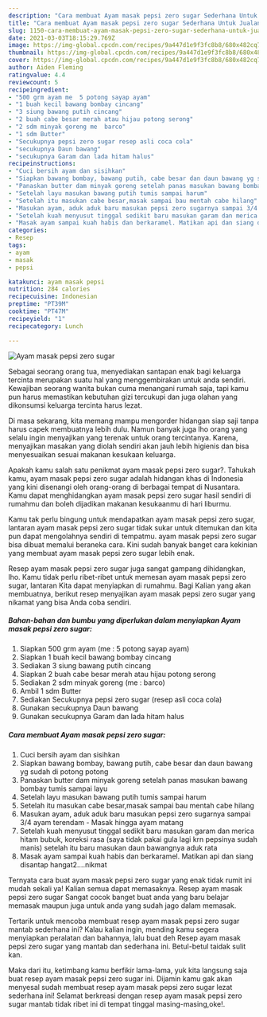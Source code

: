 ```yaml
---
description: "Cara membuat Ayam masak pepsi zero sugar Sederhana Untuk Jualan"
title: "Cara membuat Ayam masak pepsi zero sugar Sederhana Untuk Jualan"
slug: 1150-cara-membuat-ayam-masak-pepsi-zero-sugar-sederhana-untuk-jualan
date: 2021-03-03T18:15:29.769Z
image: https://img-global.cpcdn.com/recipes/9a447d1e9f3fc8b8/680x482cq70/ayam-masak-pepsi-zero-sugar-foto-resep-utama.jpg
thumbnail: https://img-global.cpcdn.com/recipes/9a447d1e9f3fc8b8/680x482cq70/ayam-masak-pepsi-zero-sugar-foto-resep-utama.jpg
cover: https://img-global.cpcdn.com/recipes/9a447d1e9f3fc8b8/680x482cq70/ayam-masak-pepsi-zero-sugar-foto-resep-utama.jpg
author: Aiden Fleming
ratingvalue: 4.4
reviewcount: 5
recipeingredient:
- "500 grm ayam me  5 potong sayap ayam"
- "1 buah kecil bawang bombay cincang"
- "3 siung bawang putih cincang"
- "2 buah cabe besar merah atau hijau potong serong"
- "2 sdm minyak goreng me  barco"
- "1 sdm Butter"
- "Secukupnya pepsi zero sugar resep asli coca cola"
- "secukupnya Daun bawang"
- "secukupnya Garam dan lada hitam halus"
recipeinstructions:
- "Cuci bersih ayam dan sisihkan"
- "Siapkan bawang bombay, bawang putih, cabe besar dan daun bawang yg sudah di potong potong"
- "Panaskan butter dam minyak goreng setelah panas masukan bawang bombay tumis sampai layu"
- "Setelah layu masukan bawang putih tumis sampai harum"
- "Setelah itu masukan cabe besar,masak sampai bau mentah cabe hilang"
- "Masukan ayam, aduk aduk baru masukan pepsi zero sugarnya sampai 3/4 ayam terendam Masak hingga ayam matang"
- "Setelah kuah menyusut tinggal sedikit baru masukan garam dan merica hitam bubuk, koreksi rasa (saya tidak pakai gula lagi krn pepsinya sudah manis) setelah itu baru masukan daun bawangnya aduk rata"
- "Masak ayam sampai kuah habis dan berkaramel. Matikan api dan siang disantap hangat2....nikmat"
categories:
- Resep
tags:
- ayam
- masak
- pepsi

katakunci: ayam masak pepsi 
nutrition: 284 calories
recipecuisine: Indonesian
preptime: "PT39M"
cooktime: "PT47M"
recipeyield: "1"
recipecategory: Lunch

---
```



![Ayam masak pepsi zero sugar](https://img-global.cpcdn.com/recipes/9a447d1e9f3fc8b8/680x482cq70/ayam-masak-pepsi-zero-sugar-foto-resep-utama.jpg)

Sebagai seorang orang tua, menyediakan santapan enak bagi keluarga tercinta merupakan suatu hal yang menggembirakan untuk anda sendiri. Kewajiban seorang  wanita bukan cuma menangani rumah saja, tapi kamu pun harus memastikan kebutuhan gizi tercukupi dan juga olahan yang dikonsumsi keluarga tercinta harus lezat.

Di masa  sekarang, kita memang mampu mengorder hidangan siap saji tanpa harus capek membuatnya lebih dulu. Namun banyak juga lho orang yang selalu ingin menyajikan yang terenak untuk orang tercintanya. Karena, menyajikan masakan yang diolah sendiri akan jauh lebih higienis dan bisa menyesuaikan sesuai makanan kesukaan keluarga. 



Apakah kamu salah satu penikmat ayam masak pepsi zero sugar?. Tahukah kamu, ayam masak pepsi zero sugar adalah hidangan khas di Indonesia yang kini disenangi oleh orang-orang di berbagai tempat di Nusantara. Kamu dapat menghidangkan ayam masak pepsi zero sugar hasil sendiri di rumahmu dan boleh dijadikan makanan kesukaanmu di hari liburmu.

Kamu tak perlu bingung untuk mendapatkan ayam masak pepsi zero sugar, lantaran ayam masak pepsi zero sugar tidak sukar untuk ditemukan dan kita pun dapat mengolahnya sendiri di tempatmu. ayam masak pepsi zero sugar bisa dibuat memalui beraneka cara. Kini sudah banyak banget cara kekinian yang membuat ayam masak pepsi zero sugar lebih enak.

Resep ayam masak pepsi zero sugar juga sangat gampang dihidangkan, lho. Kamu tidak perlu ribet-ribet untuk memesan ayam masak pepsi zero sugar, lantaran Kita dapat menyiapkan di rumahmu. Bagi Kalian yang akan membuatnya, berikut resep menyajikan ayam masak pepsi zero sugar yang nikamat yang bisa Anda coba sendiri.

<!--inarticleads1-->

##### Bahan-bahan dan bumbu yang diperlukan dalam menyiapkan Ayam masak pepsi zero sugar:

1. Siapkan 500 grm ayam (me : 5 potong sayap ayam)
1. Siapkan 1 buah kecil bawang bombay cincang
1. Sediakan 3 siung bawang putih cincang
1. Siapkan 2 buah cabe besar merah atau hijau potong serong
1. Sediakan 2 sdm minyak goreng (me : barco)
1. Ambil 1 sdm Butter
1. Sediakan Secukupnya pepsi zero sugar (resep asli coca cola)
1. Gunakan secukupnya Daun bawang
1. Gunakan secukupnya Garam dan lada hitam halus




<!--inarticleads2-->

##### Cara membuat Ayam masak pepsi zero sugar:

1. Cuci bersih ayam dan sisihkan
1. Siapkan bawang bombay, bawang putih, cabe besar dan daun bawang yg sudah di potong potong
1. Panaskan butter dam minyak goreng setelah panas masukan bawang bombay tumis sampai layu
1. Setelah layu masukan bawang putih tumis sampai harum
1. Setelah itu masukan cabe besar,masak sampai bau mentah cabe hilang
1. Masukan ayam, aduk aduk baru masukan pepsi zero sugarnya sampai 3/4 ayam terendam - Masak hingga ayam matang
1. Setelah kuah menyusut tinggal sedikit baru masukan garam dan merica hitam bubuk, koreksi rasa (saya tidak pakai gula lagi krn pepsinya sudah manis) setelah itu baru masukan daun bawangnya aduk rata
1. Masak ayam sampai kuah habis dan berkaramel. Matikan api dan siang disantap hangat2....nikmat




Ternyata cara buat ayam masak pepsi zero sugar yang enak tidak rumit ini mudah sekali ya! Kalian semua dapat memasaknya. Resep ayam masak pepsi zero sugar Sangat cocok banget buat anda yang baru belajar memasak maupun juga untuk anda yang sudah jago dalam memasak.

Tertarik untuk mencoba membuat resep ayam masak pepsi zero sugar mantab sederhana ini? Kalau kalian ingin, mending kamu segera menyiapkan peralatan dan bahannya, lalu buat deh Resep ayam masak pepsi zero sugar yang mantab dan sederhana ini. Betul-betul taidak sulit kan. 

Maka dari itu, ketimbang kamu berfikir lama-lama, yuk kita langsung saja buat resep ayam masak pepsi zero sugar ini. Dijamin kamu gak akan menyesal sudah membuat resep ayam masak pepsi zero sugar lezat sederhana ini! Selamat berkreasi dengan resep ayam masak pepsi zero sugar mantab tidak ribet ini di tempat tinggal masing-masing,oke!.

